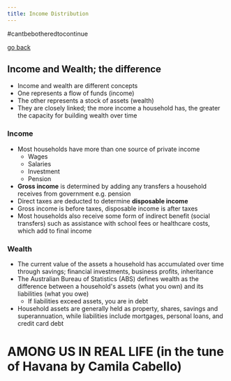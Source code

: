 ```yaml
---
title: Income Distribution
---
```


#cantbebotheredtocontinue

[go back](11Subjects/11Economics)

## Income and Wealth; the difference
- Income and wealth are different concepts
- One represents a flow of funds (income)
- The other represents a stock of assets (wealth)
- They are closely linked; the more income a household has, the greater the capacity for building wealth over time

### Income
- Most households have more than one source of private income
	- Wages
	- Salaries
	- Investment
	- Pension
- **Gross income** is determined by adding any transfers a household receives from government e.g. pension
- Direct taxes are deducted to determine **disposable income**
- Gross income is before taxes, disposable income is after taxes
- Most households also receive some form of indirect benefit (social transfers) such as assistance with school fees or healthcare costs, which add to final income

### Wealth
- The current value of the assets a household has accumulated over time through savings; financial investments, business profits, inheritance
- The Australian Bureau of Statistics (ABS) defines wealth as the difference between a household's assets (what you own) and its liabilities (what you owe)
	- If liabilities exceed assets, you are in debt
- Household assets are generally held as property, shares, savings and superannuation, while liabilities include mortgages, personal loans, and credit card debt


# AMONG US IN REAL LIFE (in the tune of Havana by Camila Cabello)